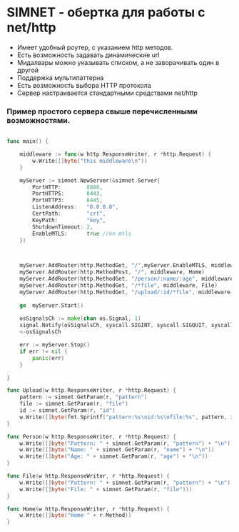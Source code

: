 # SIMNET - обертка для работы с net/http
+ Имеет удобный роутер, с указанием http методов.
+ Есть возможность задавать динамические url
+ Мидалвары можно указывать списком, а не заворачивать один в другой
+ Поддержка мультипаттерна
+ Есть возможность выбора HTTP протокола
+ Сервер настраивается стандартными средствами net/http

### Пример простого сервера свыше перечисленными возможностями.

```go

func main() {

    middleware := func(w http.ResponseWriter, r *http.Request) {
        w.Write([]byte("this middleware\n"))
    }

	myServer := simnet.NewServer(&simnet.Server{
		PortHTTP:        8888,
		PortHTTPS:       8443,
		PortHTTP3:       8445,
		ListenAddress:   "0.0.0.0",
		CertPath:        "crt",
		KeyPath:         "key",
		ShutdownTimeout: 2,
		EnableMTLS:      true //on mtls
	})



    myServer.AddRouter(http.MethodGet, "/",myServer.EnableMTLS, middleware, Home)
    myServer.AddRouter(http.MethodPost, "/", middleware, Home)
    myServer.AddRouter(http.MethodGet, "/person/:name/:age", middleware, Person)
    myServer.AddRouter(http.MethodGet, "/*file", middleware, File)
    myServer.AddRouter(http.MethodGet, "/upload/:id/*file", middleware, Upload)
	
	go 	myServer.Start()
	
    osSignalsCh := make(chan os.Signal, 1)
    signal.Notify(osSignalsCh, syscall.SIGINT, syscall.SIGQUIT, syscall.SIGTERM)
    <-osSignalsCh

    err := myServer.Stop()
    if err != nil {
        panic(err)
    }

}

func Upload(w http.ResponseWriter, r *http.Request) {
    pattern := simnet.GetParam(r, "pattern")
    file := simnet.GetParam(r, "file")
    id := simnet.GetParam(r, "id")
    w.Write([]byte(fmt.Sprintf("pattern:%s\nid:%s\nfile:%s", pattern, id, file)))
}

func Person(w http.ResponseWriter, r *http.Request) {
    w.Write([]byte("Pattern: " + simnet.GetParam(r, "pattern") + "\n"))
    w.Write([]byte("Name: " + simnet.GetParam(r, "name") + "\n"))
    w.Write([]byte("Age: " + simnet.GetParam(r, "age") + "\n"))
}

func File(w http.ResponseWriter, r *http.Request) {
    w.Write([]byte("Pattern: " + simnet.GetParam(r, "pattern") + "\n"))
    w.Write([]byte("File: " + simnet.GetParam(r, "file")))
}

func Home(w http.ResponseWriter, r *http.Request) {
    w.Write([]byte("Home " + r.Method))
}
```
